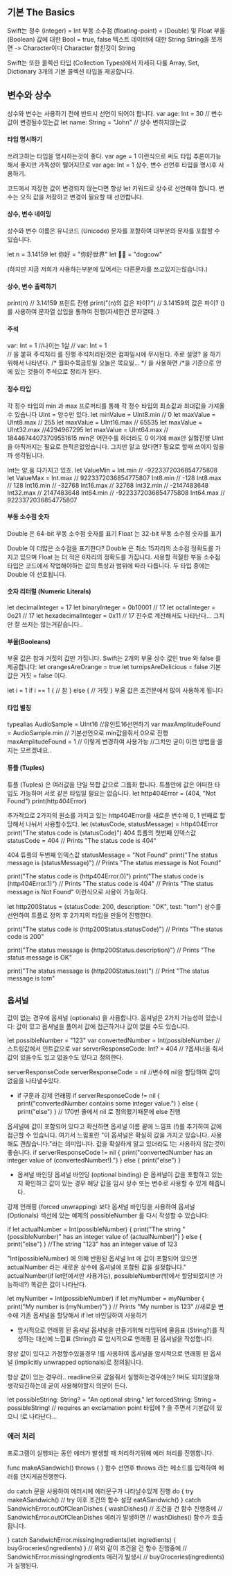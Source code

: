

## 기본 The Basics

Swift는 정수 (integer) =  Int
부동 소수점 (floating-point) =  (Double) 및 Float
부울 (Boolean) 값에 대한 Bool  =  true, false
텍스트 데이터에 대한 String
String을 쪼개면 -> Character이다 
Character 합친것이 String

Swift는 또한 콜렉션 타입 (Collection Types)에서 자세히 다룰 Array, Set, Dictionary 3개의 기본 콜렉션 타입을 제공합니다.


## 변수와 상수
상수와 변수는 사용하기 전에 반드시 선언이 되어야 합니다.
var age: Int = 30 // 변수  값이 변경될수있는값
let name: String = "John" // 상수 변하지않는값

#### 타입 명시하기
쓰려고하는 타입을 명시하는것이 좋다.
var age = 1 
이런식으로 써도 타입 추론이가능해서 좋지만 가독성이 떨어지므로 
var age: Int = 1
상수, 변수 선언후 타입을 명시후 사용하기.

코드에서 저장한 값이 변경되지 않는다면 항상 let 키워드로 상수로 선언해야 합니다. 변수는 오직 값을 저장하고 변경이 필요할 때 선언합니다.

#### 상수, 변수 네이밍
상수와 변수 이름은 유니코드 (Unicode) 문자를 포함하여 대부분의 문자를 포함할 수 있습니다.

let n = 3.14159
let 你好 = "你好世界"
let 🐶🐮 = "dogcow"

(하지만 지금 저희가 사용하는부분에 있어서는 다른문자를 쓰고있지는않습니다.)

#### 상수, 변수 출력하기
print(n)  // 3.14159 프린트 진행
print("\(n)의 값은 파이?") // 3.14159의 값은 파이?
\()를 사용하여 문자열 삽입을 통하여 진행(자세한건 문자열때..)


#### 주석
var: Int = 1  //나이는 1살
// var: Int = 1  
// 을 붙혀 주석처리 를 진행
주석처리된것은 컴파일시에 무시된다.
주로 설명? 을 하기 위해서 나타낸다.
/* 월화수목금토일 오늘은 목요일... */
을 사용하면  /*을 기준으로 안에 있는 것들이 주석으로 정리가 된다. 


#### 정수 타입
각 정수 타입의 min 과 max 프로퍼티를 통해 각 정수 타입의 최소값과 최대값을 가져올 수 있습니다
UInt = 양수만 있다. 
let minValue = UInt8.min  // 0
let maxValue = UInt8.max  // 255
let maxValue = UInt16.max  // 65535
let maxValue = UInt32.max //4294967295
let maxValue = UInt64.max  // 18446744073709551615
min은 어떤수를 하더라도 0 이기에 max만 실험진행
UInt 을 아직까지는 필요로 한적은없었습니다.
그치만 알고 있다면? 필요로 할때 쓰이지 않을까 생각됩니다.

Int는 양,음 다가지고 있죠.
let ValueMin = Int.min  // -9223372036854775808
let ValueMax = Int.max  // 9223372036854775807
Int8.min  // -128
Int8.max  // 128
Int16.min // -32768
Int16.max // 32768
Int32.min // -2147483648
Int32.max // 2147483648
Int64.min // -9223372036854775808
Int64.max // 9223372036854775807

#### 부동 소수점 숫자
Double 은 64-bit 부동 소수점 숫자를 표기
Float 는 32-bit 부동 소수점 숫자를 표기

Double 이 더많은 소수점을 표기한다?
Double 은 최소 15자리의 소수점 정확도를 가지고 있으며
Float 는 더 적은 6자리의 정확도를 가집니다. 
사용할 적절한 부동 소수점 타입은 코드에서 작업해야하는 값의 특성과 범위에 따라 다릅니다. 두 타입 중에는 Double 이 선호됩니다.


#### 숫자 리터럴 (Numeric Literals)

let decimalInteger = 17
let binaryInteger = 0b10001 // 17
let octalInteger = 0o21 // 17 
let hexadecimalInteger = 0x11 // 17 
진수로 계산해서도 나타난다... 그치만 잘 쓰지는 않는거같습니다..

#### 부울(Booleans)
부울 값은 참과 거짓의 값만 가집니다.
Swift는 2개의 부울 상수 값인 true 와 false 를 제공합니다:
let orangesAreOrange = true
let turnipsAreDelicious = false
기본값은 거짓 = false 이다.

let i = 1
if i == 1 {
    // 참
} else {
 // 거짓
}
부울 값은 조건문에서 많이 사용하게 됩니다



#### 타입 별칭
typealias AudioSample = UInt16  //유인트16선언하기 
var maxAmplitudeFound = AudioSample.min
// 기본선언으로 min값을줘서 0으로 진행
maxAmplitudeFound = 1  // 이렇게 변경하여 사용가능
//그치만 굳이 이런 방법을 쓸지는 모르겠네요..


#### 튜플 (Tuples)
튜플 (Tuples) 은 여러값을 단일 복합 값으로 그룹화 합니다. 튜플안에 값은 어떠한 타입도 가능하며 서로 같은 타입일 필요는 없습니다.
let http404Error = (404, "Not Found")
print(http404Error)


추가적으로 2가지의 원소를 가지고 있는 http404Error를
새로운 변수에 0, 1 번째로 할당해서 나눠서 사용할수있다.
let (statusCode, statusMessage) = http404Error
print("The status code is \(statusCode)")
404 튜플의 첫번째 인덱스값 statusCode = 404
// Prints "The status code is 404"


404 튜플의 두번째 인덱스값 statusMessage = "Not Found"
print("The status message is \(statusMessage)")
// Prints "The status message is Not Found"


print("The status code is \(http404Error.0)")
print("The status code is \(http404Error.1)")
// Prints "The status code is 404"
// Prints "The status message is Not Found"
이런식으로 사용이 가능하다.



let http200Status = (statusCode: 200, description: "OK", test: "tom")
상수를 선언하여 튜플로 정의 후 2가지의 타입을 만들어 진행한다.

print("The status code is \(http200Status.statusCode)")
// Prints "The status code is 200"

print("The status message is \(http200Status.description)")
// Prints "The status message is OK"

print("The status message is \(http200Status.test)")
// Print "The status message is tom"


## `옵셔널`
값이 없는 경우에 옵셔널 (optionals) 을 사용합니다. 옵셔널은 2가지 가능성이 있습니다: 값이 있고 옵셔널을 풀어서 값에 접근하거나 값이 없을 수도 있습니다.

let possibleNumber = "123"
var convertedNumber = Int(possibleNumber  //스트링값에서 인트값으로
var serverResponseCode: Int? = 404  // ?옵셔너을 줘서 값이 있을수도 있고 없을수도 있다고 정의한다.

serverResponseCode
serverResponseCode = nil  //변수에 nil을 할당하여 값이 없음을 나타낼수있다.


- if 구문과 강제 언래핑
if serverResponseCode != nil {
    print("convertedNumber contains some integer value.")
} else {
    print("else")
}
// 170번 줄에서 nil 로 정의했기때문에 else 진행


옵셔널에 값이 포함되어 있다고 확신하면 옵셔널 이름 끝에 느낌표 (!)를 추가하여 값에 접근할 수 있습니다.
여기서 느낌표란 "이 옵셔널은 확실히 값을 가지고 있습니다. 사용해도 괜찮습니다."라는 의미입니다.
값을 확실하게 알고 있더라도 !는 사용하지 않는것이 좋습니다.
if serverResponseCode != nil {
    print("convertedNumber has an integer value of \(convertedNumber!).")
} else {
    print("else")
}

- 옵셔널 바인딩
옵셔널 바인딩 (optional binding) 은 옵셔널이 값을 포함하고 있는지 확인하고 값이 있는 경우 해당 값을 임시 상수 또는 변수로 사용할 수 있게 해줍니다. 

강제 언래핑 (forced unwrapping) 보다 옵셔널 바인딩을 사용하여 옵셔널 (Optionals) 섹선에 있는 예제의 possibleNumber 를 다시 작성할 수 있습니다:


if let actualNumber = Int(possibleNumber) {
    print("The string \"\(possibleNumber)\" has an integer value of \(actualNumber)")
} 
else { print("else") }
//The string "123" has an integer value of 123

"Int(possibleNumber) 에 의해 반환된 옵셔널 Int 에 값이 포함되어 있으면 actualNumber 라는 새로운 상수에 옵셔널에 포함된 값을 설정합니다."
actualNumber(if let안에서만 사용가능), possibleNumber(밖에서 할당되었지만 가능하네?) 똑같은 값이 나타난다.


let myNumber = Int(possibleNumber)
if let myNumber = myNumber {
    print("My number is \(myNumber)")
}
// Prints "My number is 123"
//새로운 변수에 기존 옵셔널을 할당해서 if let 바인딩하여 사용하기


- 암시적으로 언래핑 된 옵셔널
옵셔널을 만들기위해 타입뒤에 물음표 (String?)를 작성하는 대신에 느낌표 (String!) 로 암시적으로 언래핑 된 옵셔널을 작성합니다.

항상 값이 있다고 가정할수있을경우 !를 사용하여 
옵셔널을 암시적으로 언래핑 된 옵셔널 (implicitly unwrapped optionals)로 정의됩니다.

항상 값이 있는 경우라.. readline으로 값을줘서 실행하는경우에는?
!써도 되지않을까 생각되긴하는데 굳이 사용해야할지 의문이 든다.

let possibleString: String? = "An optional string."
let forcedString: String = possibleString!
// requires an exclamation point
타입에 ? 을 주면서 기본값이 있으니 !로 나타난다...



### 에러 처리
프로그램이 실행되는 동안 에러가 발생할 때 처리하기위해 에러 처리를 진행합니다.

func makeASandwich() throws { }
함수 선언후 throws 라는 메소드를 입력하여 에러를 던지게끔진행한다.

do catch 문을 사용하여 에러시에 에러문구가 나타날수있게 진행
do {
    try makeASandwich() // try 이후 조건의 함수 설정
    eatASandwich()
} catch SandwichError.outOfCleanDishes {
    washDishes()
// 조건을 건 함수 진행중에
// SandwichError.outOfCleanDishes 에러가 발생하면 
// washDishes() 함수가 호출됩니다. 

} catch SandwichError.missingIngredients(let ingredients) {
    buyGroceries(ingredients)
}
// 위와 같이 조건을 건 함수 진행중에
// SandwichError.missingIngredients 에러가 발생시
//  buyGroceries(ingredients) 가 실행된다.
